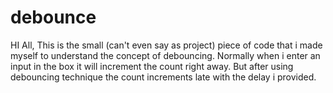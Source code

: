 # debounce

HI All,
This is the small (can't even say as project) piece of code that i made myself to understand the concept of debouncing.
Normally when i enter an input in the box it will increment the count right away.
But after using debouncing technique the count increments late with the delay i provided.
